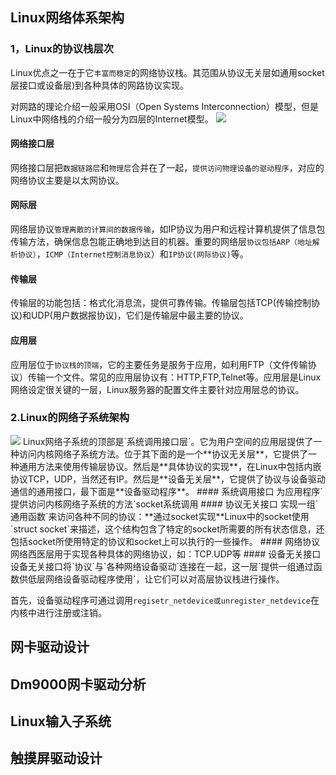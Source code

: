 ## Linux网络体系架构
### 1，Linux的协议栈层次
Linux优点之一在于它`丰富而稳定`的网络协议栈。其范围从协议无关层如通用socket层接口或设备层)到各种具体的网路协议实现。

对网路的理论介绍一般采用OSI（Open Systems Interconnection）模型，但是Linux中网络栈的介绍一般分为四层的Internet模型。
<image src="./image/05-01.png"/>
#### 网络接口层
网络接口层把`数据链路层`和`物理层`合并在了一起，`提供访问物理设备的驱动程序`，对应的网络协议主要是以太网协议。

#### 网际层
网络层协议`管理离散的计算间的数据传输`，如IP协议为用户和远程计算机提供了信息包传输方法，确保信息包能正确地到达目的机器。重要的网络层`协议包括ARP（地址解析协议）`，`ICMP（Internet控制消息协议`）和`IP协议(网际协议)`等。

#### 传输层
传输层的功能包括：格式化消息流，提供可靠传输。传输层包括TCP(传输控制协议)和UDP(用户数据报协议)，它们是传输层中最主要的协议。

#### 应用层
应用层位于`协议栈的顶端`，它的主要任务是服务于应用，如利用FTP（文件传输协议）传输一个文件。常见的应用层协议有：HTTP,FTP,Telnet等。应用层是Linux网络设定很关键的一层，Linux服务器的配置文件主要针对应用层总的协议。
### 2.Linux的网络子系统架构
<image src="./image/05-02.jpg"/>
Linux网络子系统的顶部是`系统调用接口层`。它为用户空间的应用层提供了一种访问内核网络子系统方法。位于其下面的是一个**协议无关层**，它提供了一种通用方法来使用传输层协议。然后是**具体协议的实现**，在Linux中包括内嵌协议TCP，UDP，当然还有IP。然后是**设备无关层**，它提供了协议与设备驱动通信的通用接口，最下面是**设备驱动程序**。
#### 系统调用接口
为应用程序`提供访问内核网络子系统的方法`socket系统调用
#### 协议无关接口
实现一组`通用函数`来访问各种不同的协议：**通过socket实现**Linux中的socket使用`struct socket`来描述，这个结构包含了特定的socket所需要的所有状态信息，还包括socket所使用特定的协议和socket上可以执行的一些操作。
#### 网络协议
网络西医层用于实现各种具体的网络协议，如：TCP.UDP等
#### 设备无关接口
设备无关接口将`协议`与`各种网络设备驱动`连接在一起，这一层`提供一组通过函数供低层网络设备驱动程序使用`，让它们可以对高层协议栈进行操作。

首先，设备驱动程序可通过调用`regisetr_netdevice或unregister_netdevice`在内核中进行注册或注销。
## 网卡驱动设计
## Dm9000网卡驱动分析
## Linux输入子系统
## 触摸屏驱动设计